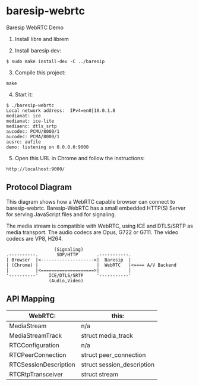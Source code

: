# baresip-webrtc
Baresip WebRTC Demo

1. Install libre and librem

2. Install baresip dev:

`$ sudo make install-dev -C ../baresip`

3. Compile this project:

`make`

4. Start it:

```
$ ./baresip-webrtc 
Local network address:  IPv4=en0|10.0.1.8 
medianat: ice
medianat: ice-lite
mediaenc: dtls_srtp
aucodec: PCMU/8000/1
aucodec: PCMA/8000/1
ausrc: aufile
demo: listening on 0.0.0.0:9000
```

5. Open this URL in Chrome and follow the instructions:

`http://localhost:9000/`


## Protocol Diagram

This diagram shows how a WebRTC capable browser can connect to baresip-webrtc.
Baresip-WebRTC has a small embedded HTTP(S) Server for serving JavaScript files
and for signaling.

The media stream is compatible with WebRTC, using ICE and DTLS/SRTP as
media transport. The audio codecs are Opus, G722 or G711. The video codecs
are VP8, H264.

```
                  (Signaling)
.----------.       SDP/HTTP       .-----------.
| Browser  |<-------------------->|  Baresip  |
| (Chrome) |                      |  WebRTC   |<==== A/V Backend
|          |<====================>|           |
'----------'    ICE/DTLS/SRTP     '-----------'
                (Audio,Video)
```                
                



## API Mapping


| WebRTC:               | this:                      |
| --------------------- | -------------------------- |
| MediaStream           | n/a                        |
| MediaStreamTrack      | struct media_track         |
| RTCConfiguration      | n/a                        |
| RTCPeerConnection     | struct peer_connection     |
| RTCSessionDescription | struct session_description |
| RTCRtpTransceiver     | struct stream              |


